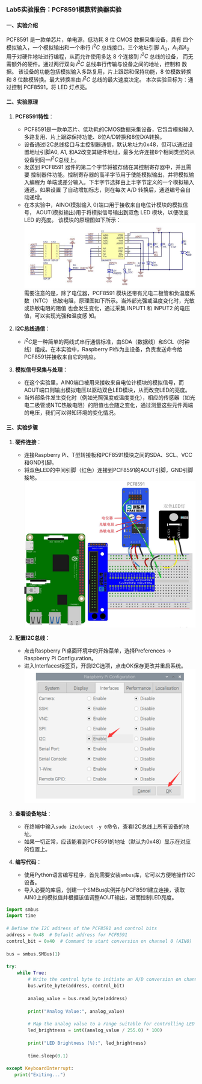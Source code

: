 ### Lab5实验报告：PCF8591模数转换器实验

#### 一、实验介绍
PCF8591 是一款单芯片，单电源，低功耗 8 位 CMOS 数据采集设备，具有
四个模拟输入，一个模拟输出和一个串行 $I^2C$ 总线接口。三个地址引脚 $A_0，A_1
和 A_2$ 用于对硬件地址进行编程，从而允许使用多达 8 个连接到 $I^2C$ 总线的设备，
而无需额外的硬件。通过两行双向 $I^2C$ 总线串行传输与设备之间的地址，控制和
数据。
该设备的功能包括模拟输入多路复用，片上跟踪和保持功能，8 位模数转换
和 8 位数模转换。最大转换率由 $I^2C$ 总线的最大速度决定。
本次实验目标为：通过控制 PCF8591，将 LED 灯点亮。


#### 二、实验原理
1. **PCF8591特性**：
   - PCF8591是一款单芯片、低功耗的CMOS数据采集设备，它包含模拟输入多路复用、片上跟踪保持功能、8位A/D转换和8位D/A转换。
   - 设备通过I2C总线接口与主控制器通信，默认地址为0x48，但可以通过设置地址引脚A0, A1, 和A2改变其硬件地址，最多允许连接8个相同类型的从设备到同一$I^2C$总线上。
   - 发送到 PCF8591 器件的第二个字节将被存储在其控制寄存器中，并且需要
   控制器件功能。控制寄存器的高半字节用于使能模拟输出，并将模拟输入编程为
   单端或差分输入。下半字节选择由上半字节定义的一个模拟输入通道。如果设置
   了自动增加标志，则在每次 A/D 转换后，通道编号会自动递增。
   - 在本实验中，AINO(模拟输入 0)端口用于接收来自电位计模块的模拟信号，
   AOUT(模拟输出)用于将模拟信号输出到双色 LED 模块，以便改变 LED 的亮度。
   该模块的原理图如下所示：
      ![alt text](image-6.png)
   需要注意的是，除了电位器，PCF8591 模块还带有光电二极管和负温度系数（NTC）
   热敏电阻，原理图如下所示。当外部光强或温度变化时，光敏或热敏电阻的阻值
   也会发生变化，通过采集 INPUT1 和 INPUT2 的电压值，可以实现光强和温度感
   知。


2. **I2C总线通信**：
   - $I^2C$是一种简单的两线式串行通信标准，由SDA（数据线）和SCL（时钟线）组成。在本实验中，Raspberry Pi作为主设备，负责发送命令给PCF8591并接收来自它的响应。

3. **模拟信号采集与处理**：
   - 在这个实验里，AIN0端口被用来接收来自电位计模块的模拟信号，而AOUT端口则输出模拟电压以驱动双色LED模块，从而改变LED的亮度。
   - 当外部条件发生变化时（例如光照强度或温度变化），相应的传感器（如光电二极管或NTC热敏电阻）的阻值也会随之变化，通过测量这些元件两端的电压，我们可以得知环境的变化情况。

#### 三、实验步骤
1. **硬件连接**：
   - 连接Raspberry Pi、T型转接板和PCF8591模块之间的SDA、SCL、VCC和GND引脚。
   - 将双色LED的中间引脚（红色）连接到PCF8591的AOUT引脚，GND引脚接地。
   ![alt text](image-5.png)

2. **配置I2C总线**：
   - 点击Raspberry Pi桌面环境中的开始菜单，选择Preferences -> Raspberry Pi Configuration。
   - 进入Interfaces标签页，开启I2C选项，点击OK保存更改并重启系统。
     ![alt text](image-4.png)
  
3. **查看设备地址**：
   - 在终端中输入`sudo i2cdetect -y 0`命令，查看I2C总线上所有设备的地址。
   - 如果一切正常，应该能看到PCF8591的地址（默认为0x48）显示在对应的位置上。 

4. **编写代码**：
   - 使用Python语言编写程序，首先需要安装`smbus`库，它可以方便地操作I2C设备。
   - 导入必要的库后，创建一个SMBus实例并与PCF8591建立连接，读取AIN0上的模拟值并根据该值调整AOUT输出，进而控制LED亮度。

```python
import smbus
import time

# Define the I2C address of the PCF8591 and control bits
address = 0x48  # Default address for PCF8591
control_bit = 0x40  # Command to start conversion on channel 0 (AIN0)

bus = smbus.SMBus(1)

try:
    while True:
        # Write the control byte to initiate an A/D conversion on channel 0
        bus.write_byte(address, control_bit)
        
        analog_value = bus.read_byte(address)
        
        print("Analog Value:", analog_value)
        
        # Map the analog value to a range suitable for controlling LED brightness
        led_brightness = int((analog_value / 255.0) * 100)
        
        print("LED Brightness (%):", led_brightness)
        
        time.sleep(0.1)

except KeyboardInterrupt:
   print("Exiting...")
```
